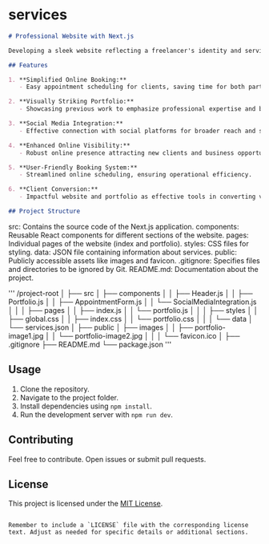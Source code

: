 # services




```markdown
# Professional Website with Next.js

Developing a sleek website reflecting a freelancer's identity and services using Next.js.

## Features

1. **Simplified Online Booking:**
   - Easy appointment scheduling for clients, saving time for both parties.

2. **Visually Striking Portfolio:**
   - Showcasing previous work to emphasize professional expertise and build client trust.

3. **Social Media Integration:**
   - Effective connection with social platforms for broader reach and seamless interaction.

4. **Enhanced Online Visibility:**
   - Robust online presence attracting new clients and business opportunities.

5. **User-Friendly Booking System:**
   - Streamlined online scheduling, ensuring operational efficiency.

6. **Client Conversion:**
   - Impactful website and portfolio as effective tools in converting visitors into clients.

## Project Structure

```
src: Contains the source code of the Next.js application.
    components: Reusable React components for different sections of the website.
    pages: Individual pages of the website (index and portfolio).
    styles: CSS files for styling.
    data: JSON file containing information about services.
public: Publicly accessible assets like images and favicon.
.gitignore: Specifies files and directories to be ignored by Git.
README.md: Documentation about the project.


'''
/project-root
│
├── src
│   ├── components
│   │   ├── Header.js
│   │   ├── Portfolio.js
│   │   ├── AppointmentForm.js
│   │   └── SocialMediaIntegration.js
│   │
│   ├── pages
│   │   ├── index.js
│   │   └── portfolio.js
│   │
│   ├── styles
│   │   ├── global.css
│   │   ├── index.css
│   │   └── portfolio.css
│   │
│   └── data
│       └── services.json
│
├── public
│   ├── images
│   │   ├── portfolio-image1.jpg
│   │   └── portfolio-image2.jpg
│   │
│   └── favicon.ico
│
├── .gitignore
├── README.md
└── package.json
'''

## Usage

1. Clone the repository.
2. Navigate to the project folder.
3. Install dependencies using `npm install`.
4. Run the development server with `npm run dev`.

## Contributing

Feel free to contribute. Open issues or submit pull requests.

## License

This project is licensed under the [MIT License](LICENSE).
```

Remember to include a `LICENSE` file with the corresponding license text. Adjust as needed for specific details or additional sections.







